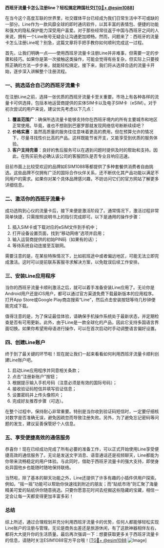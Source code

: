 **西班牙流量卡怎么注册line？轻松搞定跨国社交[[TG💪+ @esim1088](https://t.me/s/esim1088)]**

在当今这个高度互联的世界里，社交媒体平台已经成为我们日常生活中不可或缺的一部分。Line作为一款风靡全球的即时通讯软件，以其丰富的表情包、便捷的功能和强大的隐私保护能力深受用户喜爱。对于那些经常往返于中国与西班牙之间的人来说，拥有一个Line账号无疑会让沟通更加顺畅。然而，问题来了：西班牙的流量卡怎么注册Line呢？别急，这篇文章将手把手教你如何顺利完成这一过程。

首先，让我们明确一点——使用西班牙流量卡注册Line并非难事，但需要一定的步骤和技巧。如果你是第一次接触这类操作，可能会觉得有些复杂，但实际上只要按照正确的方法一步步来，就能轻松搞定。接下来，我们将从选择合适的流量卡开始，逐步深入讲解整个注册流程。

### 一、挑选适合自己的西班牙流量卡

在注册Line之前，选择一张优质的西班牙流量卡至关重要。市场上有各种各样的流量卡可供选择，包括本地运营商提供的实体SIM卡以及电子SIM卡（eSIM）。对于初次尝试的用户来说，建议优先考虑以下几点：

1. **覆盖范围广**：确保所选流量卡能够支持你在西班牙境内的所有主要城市和地区正常使用。毕竟，谁也不想刚到巴塞罗那就发现网络信号断断续续吧？
2. **价格实惠**：虽然高质量的服务往往意味着更高的费用，但在预算允许的情况下，尽量寻找性价比高的产品。这样既能节省开支，又能享受到优质的服务体验。
3. **客户支持完善**：良好的售后服务可以在遇到问题时提供及时的帮助和支持。因此，在购买前务必确认该公司的客服团队是否专业且响应迅速。

目前市面上比较受欢迎的品牌如ESIM1088等都提供了多种套餐供消费者自由挑选。这些品牌不仅拥有广泛的国际合作伙伴关系，还不断优化其产品功能以满足不同用户的需求。如果你对某个具体品牌感兴趣，不妨访问它们的官方网站了解更多详细信息。

### 二、激活你的西班牙流量卡

成功选购到心仪的流量卡后，接下来便是激活阶段了。通常情况下，激活过程非常简单快捷，只需按照说明书上的指引完成即可。以下是通用的操作步骤：

1. 插入SIM卡或下载对应的eSIM文件到手机中；
2. 打开设备设置页面，找到“移动网络”选项并启用；
3. 输入运营商提供的初始PIN码（如果有的话）；
4. 等待系统自动连接至互联网。

需要注意的是，在某些特殊情况下，比如航班途中或者偏远地区，可能无法立即完成激活。这时可以提前联系客服寻求解决方案，以免耽误后续工作安排。

### 三、安装Line应用程序

当你的西班牙流量卡顺利激活之后，就可以着手准备安装Line应用了。无论你是Android用户还是iOS用户，都可以通过官方渠道免费下载最新版本的应用程序。打开App Store或Google Play商店搜索“Line”，然后点击安装按钮等待几秒钟便能完成下载。

值得注意的是，为了保证最佳体验，请确保手机操作系统处于最新状态，并定期检查是否有可用更新。此外，由于Line是一款全球化的产品，因此它支持多国语言界面切换。如果你希望用母语进行操作，可以在首次启动时手动调整语言偏好设置。

### 四、创建Line账户

终于到了最关键的环节啦！现在就让我们一起来看看如何利用西班牙流量卡顺利创建Line账户吧。

1. 启动Line应用程序并同意相关条款；
2. 点击“注册新账户”按钮；
3. 根据提示输入手机号码（注意必须是有效的国际号码）；
4. 接收验证码短信并填写验证信息；
5. 设置密码并上传头像照片；
6. 完成好友推荐步骤（可选）。

在整个过程中，保持耐心非常重要。特别是当你收到验证码短信时，一定要仔细核对数字是否准确无误，避免因疏忽而导致注册失败。另外，为了避免忘记密码等问题的发生，建议妥善保管好个人信息。

### 五、享受便捷高效的通信服务

恭喜你！现在已经成功完成了所有必要的准备工作，可以正式开始使用Line享受便捷高效的通信服务了。无论是发送文字消息、语音通话还是视频聊天，Line都能为你带来流畅稳定的用户体验。与此同时，借助于西班牙流量卡的强大支持，即使身处异国他乡也能随时随地保持联络。

当然啦，除了基本的聊天功能之外，Line还提供了许多有趣的小插件供用户探索。例如，“摇一摇”功能可以帮助你快速找到附近的朋友；而“贴纸市场”则汇聚了海量精美可爱的贴纸供你随意挑选。只要你愿意花时间去挖掘这些隐藏的宝藏，相信一定会让每一天都变得更加丰富多彩！

### 总结

综上所述，通过合理规划并充分利用西班牙流量卡的优势，任何人都能够轻松实现Line账户的注册与管理。无论是商务出差还是旅游休闲，有了这款神器相伴左右，都将大大提升你的生活质量。最后再次强调一下：想要获取更多关于西班牙流量卡的信息，请随时关注ESIM1088官方平台哦！[[TG💪+ @esim1088](https://t.me/s/esim1088) ![Image](https://i.postimg.cc/4NQfJmqS/Snipaste-2025-05-13-00-14-12.png)]